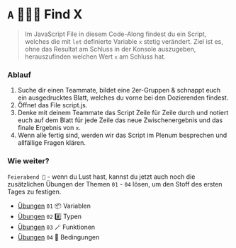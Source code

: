 # `A` 🕵🏼‍♀️️ Find X
> Im JavaScript File in diesem Code-Along findest du ein Script, welches die mit `let` definierte Variable `x` stetig verändert. Ziel ist es, ohne das Resultat am Schluss in der Konsole auszugeben, herauszufinden welchen Wert `x` am Schluss hat. 

### Ablauf
1. Suche dir einen Teammate, bildet eine 2er-Gruppen & schnappt euch ein ausgedrucktes Blatt, welches du vorne bei den Dozierenden findest.  
2. Öffnet das File script.js.
3. Denke mit deinem Teammate das Script Zeile für Zeile durch und notiert euch auf dem Blatt für jede Zeile das neue Zwischenergebnis und das finale Ergebnis von `x`. 
4. Wenn alle fertig sind, werden wir das Script im Plenum besprechen und allfällige Fragen klären. 

### Wie weiter?
`Feierabend 🥳` - wenn du Lust hast, kannst du jetzt auch noch die zusätzlichen Übungen der Themen `01` - `04` lösen, um den Stoff des ersten Tages zu festigen.

- [Übungen](../01_variablen/exercises) `01` 📦 Variablen
- [Übungen](../02_typen/exercises) `02` #️⃣ Typen
- [Übungen](../03_funktionen/exercises) `03` 🪄 Funktionen
- [Übungen](../04_bedingungen/exercises) `04` 🎫 Bedingungen
